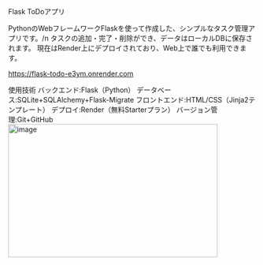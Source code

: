 Flask ToDoアプリ

PythonのWebフレームワークFlaskを使って作成した、シンプルなタスク管理アプリです。/n
タスクの追加・完了・削除ができ、データはローカルDBに保存されます。
現在はRender上にデプロイされており、Web上で誰でも利用できます。

https://flask-todo-e3ym.onrender.com

使用技術
バックエンド:Flask（Python）
データベース:SQLite+SQLAlchemy+Flask-Migrate
フロントエンド:HTML/CSS（Jinja2テンプレート）
デプロイ:Render（無料Starterプラン）
バージョン管理:Git+GitHub
<img width="425" height="270" alt="image" src="https://github.com/user-attachments/assets/74268132-d4cb-48c6-aeb0-e67bc899ed85" />
